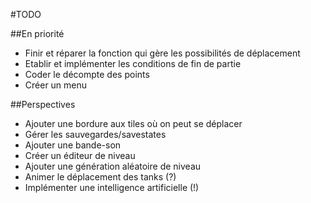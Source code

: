 #TODO

##En priorité

  - Finir et réparer la fonction qui gère les possibilités de déplacement
  - Etablir et implémenter les conditions de fin de partie
  - Coder le décompte des points
  - Créer un menu
  
##Perspectives

  - Ajouter une bordure aux tiles où on peut se déplacer
  - Gérer les sauvegardes/savestates
  - Ajouter une bande-son
  - Créer un éditeur de niveau
  - Ajouter une génération aléatoire de niveau
  - Animer le déplacement des tanks (?)
  - Implémenter une intelligence artificielle (!)
